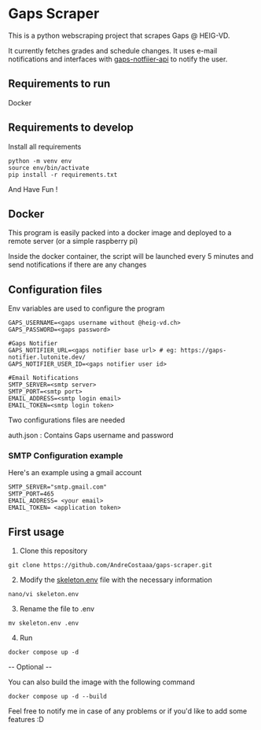 # Gaps Scraper

This is a python webscraping project that scrapes Gaps @ HEIG-VD.

It currently fetches grades and schedule changes. It uses e-mail notifications and interfaces with [gaps-notfiier-api](https://github.com/AndreCostaaa/gaps-notifier-api) to notify the user.

## Requirements to run

Docker

## Requirements to develop

Install all requirements

```shell
python -m venv env
source env/bin/activate
pip install -r requirements.txt
```

And Have Fun !

## Docker

This program is easily packed into a docker image and deployed to a remote server (or a simple raspberry pi)

Inside the docker container, the script will be launched every 5 minutes and send notifications if there are any changes

## Configuration files

Env variables are used to configure the program

```env
GAPS_USERNAME=<gaps username without @heig-vd.ch>
GAPS_PASSWORD=<gaps password>

#Gaps Notifier
GAPS_NOTIFIER_URL=<gaps notifier base url> # eg: https://gaps-notifier.lutonite.dev/
GAPS_NOTIFIER_USER_ID=<gaps notifier user id>

#Email Notifications
SMTP_SERVER=<smtp server>
SMTP_PORT=<smtp port>
EMAIL_ADDRESS=<smtp login email>
EMAIL_TOKEN=<smtp login token>
```

Two configurations files are needed

auth.json : Contains Gaps username and password

### SMTP Configuration example

Here's an example using a gmail account

```env
SMTP_SERVER="smtp.gmail.com"
SMTP_PORT=465
EMAIL_ADDRESS= <your email>
EMAIL_TOKEN= <application token>
```

## First usage

1. Clone this repository

`git clone https://github.com/AndreCostaaa/gaps-scraper.git`

2. Modify the [skeleton.env](./skeleton.env) file with the necessary information

```
nano/vi skeleton.env
```

3. Rename the file to .env

```
mv skeleton.env .env
```

4. Run

```
docker compose up -d
```

-- Optional --

You can also build the image with the following command

```
docker compose up -d --build
```

Feel free to notify me in case of any problems or if you'd like to add some features :D

